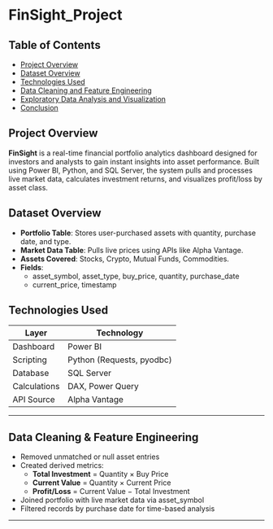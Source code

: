 # FinSight_Project


## Table of Contents
- [Project Overview](#project-overview)
- [Dataset Overview](#dataset-overview)
- [Technologies Used](#technologies-used)
- [Data Cleaning and Feature Engineering](#data-cleaning-and-feature-engineering)
- [Exploratory Data Analysis and Visualization](#exploratory-data-analysis-and-visualization)
- [Conclusion](#conclusion)

## Project Overview

**FinSight** is a real-time financial portfolio analytics dashboard designed for investors and analysts to gain instant insights into asset performance. Built using Power BI, Python, and SQL Server, the system pulls and processes live market data, calculates investment returns, and visualizes profit/loss by asset class.

## Dataset Overview

- **Portfolio Table**: Stores user-purchased assets with quantity, purchase date, and type.
- **Market Data Table**: Pulls live prices using APIs like Alpha Vantage.
- **Assets Covered**: Stocks, Crypto, Mutual Funds, Commodities.
- **Fields**:  
  - asset_symbol, asset_type, buy_price, quantity, purchase_date  
  - current_price, timestamp

## Technologies Used

| Layer | Technology |
|-------|------------|
| Dashboard | Power BI |
| Scripting | Python (Requests, pyodbc) |
| Database | SQL Server |
| Calculations | DAX, Power Query |
| API Source | Alpha Vantage |

---
## Data Cleaning & Feature Engineering

- Removed unmatched or null asset entries
- Created derived metrics:
  - **Total Investment** = Quantity × Buy Price
  - **Current Value** = Quantity × Current Price
  - **Profit/Loss** = Current Value − Total Investment
- Joined portfolio with live market data via asset_symbol
- Filtered records by purchase date for time-based analysis

---
